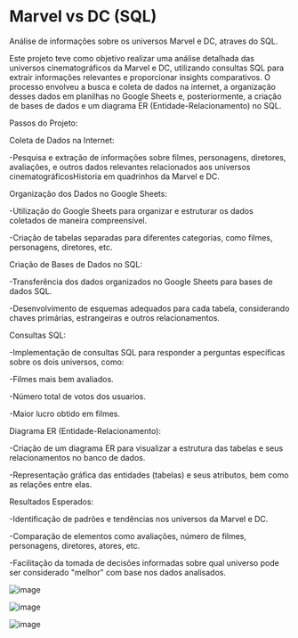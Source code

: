 # Marvel vs DC (SQL)

Análise de informações sobre os universos Marvel e DC, atraves do SQL.

Este projeto teve como objetivo realizar uma análise detalhada das universos cinematográficos da Marvel e DC, utilizando consultas SQL para extrair informações relevantes e proporcionar insights comparativos. O processo envolveu a busca e coleta de dados na internet, a organização desses dados em planilhas no Google Sheets e, posteriormente, a criação de bases de dados e um diagrama ER (Entidade-Relacionamento) no SQL.

Passos do Projeto:

Coleta de Dados na Internet:

-Pesquisa e extração de informações sobre filmes, personagens, diretores, avaliações, e outros dados relevantes relacionados aos universos cinematográficosHistoria em quadrinhos da Marvel e DC.


Organização dos Dados no Google Sheets:

-Utilização do Google Sheets para organizar e estruturar os dados coletados de maneira compreensível.

-Criação de tabelas separadas para diferentes categorias, como filmes, personagens, diretores, etc.


Criação de Bases de Dados no SQL:

-Transferência dos dados organizados no Google Sheets para bases de dados SQL.

-Desenvolvimento de esquemas adequados para cada tabela, considerando chaves primárias, estrangeiras e outros relacionamentos.


Consultas SQL:

-Implementação de consultas SQL para responder a perguntas específicas sobre os dois universos, como:

-Filmes mais bem avaliados.

-Número total de votos dos usuarios.

-Maior lucro obtido em filmes.


Diagrama ER (Entidade-Relacionamento):

-Criação de um diagrama ER para visualizar a estrutura das tabelas e seus relacionamentos no banco de dados.

-Representação gráfica das entidades (tabelas) e seus atributos, bem como as relações entre elas.


Resultados Esperados:

-Identificação de padrões e tendências nos universos da Marvel e DC.

-Comparação de elementos como avaliações, número de filmes, personagens, diretores, atores, etc.

-Facilitação da tomada de decisões informadas sobre qual universo pode ser considerado "melhor" com base nos dados analisados.

![image](https://github.com/raylasilva/Marvel_vs_DC_SQL/assets/77173258/6f648a7b-2d02-4fad-b300-e8e5a552dace)


![image](https://github.com/raylasilva/Marvel_vs_DC_SQL/assets/77173258/bbc0c522-f37a-4f30-869a-d2e154ec91ef)

![image](https://github.com/raylasilva/Marvel_vs_DC_SQL/assets/77173258/81aeb54f-93cc-413f-bb7c-3a7cfe3c7033)


